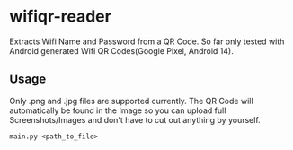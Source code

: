 # wifiqr-reader
Extracts Wifi Name and Password from a QR Code.
So far only tested with Android generated Wifi QR Codes(Google Pixel, Android 14).

## Usage
Only .png and .jpg files are supported currently. The QR Code will automatically be found in the Image so you can upload full Screenshots/Images and don't have to cut out anything by yourself.
```
main.py <path_to_file>
```
